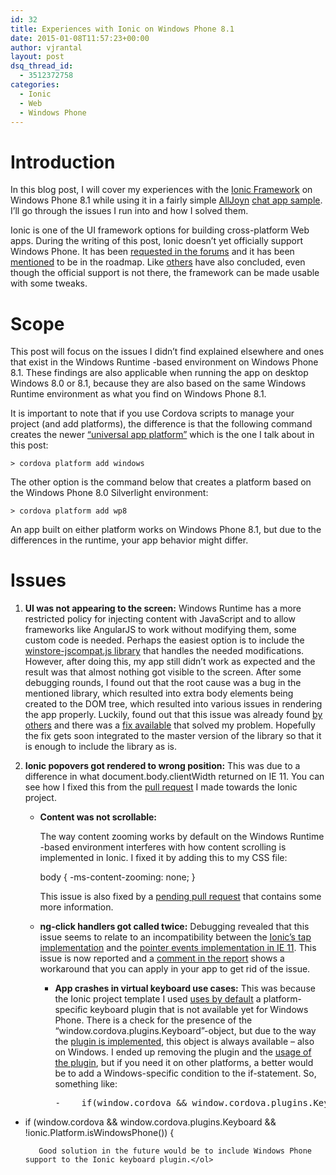 ```yaml
---
id: 32
title: Experiences with Ionic on Windows Phone 8.1
date: 2015-01-08T11:57:23+00:00
author: vjrantal
layout: post
dsq_thread_id:
  - 3512372758
categories:
  - Ionic
  - Web
  - Windows Phone
---
```

# Introduction

In this blog post, I will cover my experiences with the [Ionic Framework](http://ionicframework.com/) on Windows Phone 8.1 while using it in a fairly simple [AllJoyn](https://allseenalliance.org/) [chat app sample](https://github.com/vjrantal/cordova-chat-alljoyn). I&#8217;ll go through the issues I run into and how I solved them.

Ionic is one of the UI framework options for building cross-platform Web apps. During the writing of this post, Ionic doesn&#8217;t yet officially support Windows Phone. It has been [requested in the forums](http://forum.ionicframework.com/t/windows-phone-support/60) and it has been [mentioned](http://forum.ionicframework.com/t/ionic-and-windows-phone/7932/3) to be in the roadmap. Like [others](http://appfoundry.be/blog/2014/10/16/ionic-windows-phone/) have also concluded, even though the official support is not there, the framework can be made usable with some tweaks.

# Scope

This post will focus on the issues I didn&#8217;t find explained elsewhere and ones that exist in the Windows Runtime -based environment on Windows Phone 8.1. These findings are also applicable when running the app on desktop Windows 8.0 or 8.1, because they are also based on the same Windows Runtime environment as what you find on Windows Phone 8.1.

It is important to note that if you use Cordova scripts to manage your project (and add platforms), the difference is that the following command creates the newer [&#8220;universal app platform&#8221;](https://msopentech.com/blog/2014/09/25/apache-cordova-gains-windows-8-1-and-windows-phone-8-1-support-2-2/) which is the one I talk about in this post:

    > cordova platform add windows

The other option is the command below that creates a platform based on the Windows Phone 8.0 Silverlight environment:

    > cordova platform add wp8

An app built on either platform works on Windows Phone 8.1, but due to the differences in the runtime, your app behavior might differ.

# Issues

  1. **UI was not appearing to the screen:** 
    Windows Runtime has a more restricted policy for injecting content with JavaScript and to allow frameworks like AngularJS to work without modifying them, some custom code is needed. Perhaps the easiest option is to include the [winstore-jscompat.js library](https://github.com/MSOpenTech/winstore-jscompat) that handles the needed modifications. However, after doing this, my app still didn&#8217;t work as expected and the result was that almost nothing got visible to the screen. After some debugging rounds, I found out that the root cause was a bug in the mentioned library, which resulted into extra body elements being created to the DOM tree, which resulted into various issues in rendering the app properly. Luckily, found out that this issue was already found [by others](https://github.com/MSOpenTech/winstore-jscompat/issues/8) and there was a [fix available](https://github.com/ClemMakesApps/winstore-jscompat) that solved my problem. Hopefully the fix gets soon integrated to the master version of the library so that it is enough to include the library as is.

  2. **Ionic popovers got rendered to wrong position:** 
    This was due to a difference in what document.body.clientWidth returned on IE 11. You can see how I fixed this from the [pull request](https://github.com/driftyco/ionic/pull/2867) I made towards the Ionic project.</li> 
    
      * **Content was not scrollable:**
  
        The way content zooming works by default on the Windows Runtime -based environment interferes with how content scrolling is implemented in Ionic. I fixed it by adding this to my CSS file:</p> 
            body {
              -ms-content-zooming: none;
            }
        
        This issue is also fixed by a [pending pull request](https://github.com/driftyco/ionic/pull/2518) that contains some more information.
    
      * **ng-click handlers got called twice:** 
        Debugging revealed that this issue seems to relate to an incompatibility between the [Ionic&#8217;s tap implementation](https://github.com/driftyco/ionic/blob/ce3aa18018a7f6eb4d271cf75d94fd0a1d986215/js/utils/tap.js) and the [pointer events implementation in IE 11](http://msdn.microsoft.com/en-us/library/ie/dn433244%28v=vs.85%29.aspx). This issue is now reported and a [comment in the report](https://github.com/driftyco/ionic/issues/2885#issuecomment-69006042) shows a workaround that you can apply in your app to get rid of the issue. </li> 
        
          * **App crashes in virtual keyboard use cases:** 
            This was because the Ionic project template I used [uses by default](https://github.com/driftyco/ionic-app-base/blob/348ba502e70711a110e02f3143c2b7dcd48c14a4/www/js/app.js#L10-L14) a platform-specific keyboard plugin that is not available yet for Windows Phone. There is a check for the presence of the &#8220;window.cordova.plugins.Keyboard&#8221;-object, but due to the way the [plugin is implemented](https://github.com/driftyco/ionic-plugins-keyboard/blob/d3ee72465b35db7c691d526c4968141c2c63a9cc/plugin.xml#L13-L15), this object is always available &#8211; also on Windows. I ended up removing the plugin and the [usage of the plugin](https://github.com/vjrantal/cordova-chat-alljoyn/commit/6216e31c261900d4b289086d4e2090aef8a1405c), but if you need it on other platforms, a better would be to add a Windows-specific condition to the if-statement. So, something like:
            
            <pre>-    if(window.cordova && window.cordova.plugins.Keyboard) {
+    if (window.cordova && window.cordova.plugins.Keyboard && !ionic.Platform.isWindowsPhone()) {</pre>
            
            Good solution in the future would be to include Windows Phone support to the Ionic keyboard plugin.</ol>